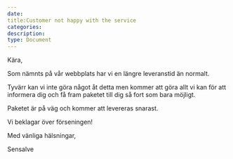 ```yaml
---
date:
title:Customer not happy with the service
categories:
description:
type: Document
---
```

Kära,

Som nämnts på vår webbplats har vi en längre leveranstid än normalt.

Tyvärr kan vi inte göra något åt detta men kommer att göra allt vi kan för att informera dig och få fram paketet till dig så fort som bara möjligt.

Paketet är på väg och kommer att levereras snarast.

Vi beklagar över förseningen!

Med vänliga hälsningar,
 

Sensalve
